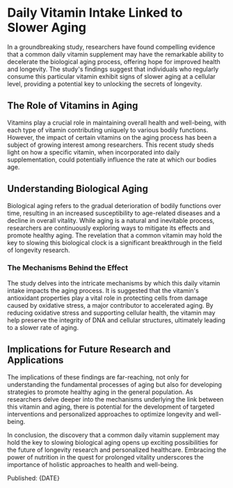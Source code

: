 # Daily Vitamin Intake Linked to Slower Aging

In a groundbreaking study, researchers have found compelling evidence that a common daily vitamin supplement may have the remarkable ability to decelerate the biological aging process, offering hope for improved health and longevity. The study's findings suggest that individuals who regularly consume this particular vitamin exhibit signs of slower aging at a cellular level, providing a potential key to unlocking the secrets of longevity.

## The Role of Vitamins in Aging

Vitamins play a crucial role in maintaining overall health and well-being, with each type of vitamin contributing uniquely to various bodily functions. However, the impact of certain vitamins on the aging process has been a subject of growing interest among researchers. This recent study sheds light on how a specific vitamin, when incorporated into daily supplementation, could potentially influence the rate at which our bodies age.

## Understanding Biological Aging

Biological aging refers to the gradual deterioration of bodily functions over time, resulting in an increased susceptibility to age-related diseases and a decline in overall vitality. While aging is a natural and inevitable process, researchers are continuously exploring ways to mitigate its effects and promote healthy aging. The revelation that a common vitamin may hold the key to slowing this biological clock is a significant breakthrough in the field of longevity research.

### The Mechanisms Behind the Effect

The study delves into the intricate mechanisms by which this daily vitamin intake impacts the aging process. It is suggested that the vitamin's antioxidant properties play a vital role in protecting cells from damage caused by oxidative stress, a major contributor to accelerated aging. By reducing oxidative stress and supporting cellular health, the vitamin may help preserve the integrity of DNA and cellular structures, ultimately leading to a slower rate of aging.

## Implications for Future Research and Applications

The implications of these findings are far-reaching, not only for understanding the fundamental processes of aging but also for developing strategies to promote healthy aging in the general population. As researchers delve deeper into the mechanisms underlying the link between this vitamin and aging, there is potential for the development of targeted interventions and personalized approaches to optimize longevity and well-being.

In conclusion, the discovery that a common daily vitamin supplement may hold the key to slowing biological aging opens up exciting possibilities for the future of longevity research and personalized healthcare. Embracing the power of nutrition in the quest for prolonged vitality underscores the importance of holistic approaches to health and well-being.

Published: {DATE}
